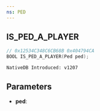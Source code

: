 ```yaml
---
ns: PED
---
```

## IS_PED_A_PLAYER

```c
// 0x12534C348C6CB68B 0x404794CA
BOOL IS_PED_A_PLAYER(Ped ped);
```

```
NativeDB Introduced: v1207
```

## Parameters
* **ped**:
